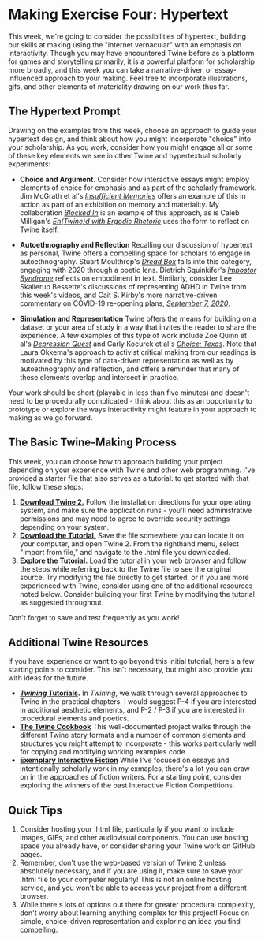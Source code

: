 # Making Exercise Four: Hypertext

This week, we're going to consider the possibilities of hypertext, building our skills at making using the "internet vernacular" with an emphasis on interactivity. Though you may have encountered Twine before as a platform for games and storytelling primarily, it is a powerful platform for scholarship more broadly, and this week you can take a narrative-driven or essay-influenced approach to your making. Feel free to incorporate illustrations, gifs, and other elements of materiality drawing on our work thus far.

## The Hypertext Prompt

Drawing on the examples from this week, choose an approach to guide your hypertext design, and think about how you might incorporate "choice" into your scholarship. As you work, consider how you might engage all or some of these key elements we see in other Twine and hypertextual scholarly experiments:

- **Choice and Argument.** Consider how interactive essays might employ elements of choice for emphasis and as part of the scholarly framework. Jim McGrath et al's [*Insufficient Memories*](https://jimmc-grath.itch.io/insufficient-memories) offers an example of this in action as part of an exhibition on memory and materiality. My collaboration [*Blocked In*](http://hyperrhiz.io/hyperrhiz21/games/5-blocked-in.html) is an example of this approach, as is  Caleb Milligan's [*En(Twine)d with Ergodic Rhetoric*](http://cconlinejournal.org/milligan.html) uses the form to reflect on Twine itself.

- **Autoethnography and Reflection** Recalling our discussion of hypertext as personal, Twine offers a compelling space for scholars to engage in autoethnography. Stuart Moulthrop's [*Dread Box*](https://thedigitalreview.com/issue00/dread-box/begin.html) falls into this category, engaging with 2020 through a poetic lens. Dietrich Squinkifer's [*Impostor Syndrome*](https://games.squinky.me/impostor/) reflects on embodiment in text. Similarly, consider Lee Skallerup Bessette's discussions of representing ADHD in Twine from this week's videos, and Cait S. Kirby's more narrative-driven commentary on COVID-19 re-opening plans, [*September 7, 2020*](https://caitkirby.com/downloads/Fall%202020.html).

- **Simulation and Representation** Twine offers the means for building on a dataset or your area of study in a way that invites the reader to share the experience. A few examples of this type of work include Zoe Quinn et al's [*Depression Quest*](http://www.depressionquest.com/) and Carly Kocurek et al's [*Choice: Texas*](http://playchoicetexas.com/). Note that Laura Okkema's approach to activist critical making from our readings is motivated by this type of data-driven representation as well as by autoethnography and reflection, and offers a reminder that many of these elements overlap and intersect in practice.

Your work should be short (playable in less than five minutes) and doesn't need to be procedurally complicated - think about this as an opportunity to prototype or explore the ways interactivity might feature in your approach to making as we go forward.

## The Basic Twine-Making Process

This week, you can choose how to approach building your project depending on your experience with Twine and other web programming. I've provided a starter file that also serves as a tutorial: to get started with that file, follow these steps:

1. **[Download Twine 2.](https://twinery.org/)** Follow the installation directions for your operating system, and make sure the application runs - you'll need administrative permissions and may need to agree to override security settings depending on your system.
2. **[Download the Tutorial.](twineworkshop.html)** Save the file somewhere you can locate it on your computer, and open Twine 2. From the righthand menu, select "Import from file," and navigate to the .html file you downloaded.
3. **Explore the Tutorial.** Load the tutorial in your web browser and follow the steps while referring back to the Twine file to see the original source. Try modifying the file directly to get started, or if you are more experienced with Twine, consider using one of the additional resources noted below. Consider building your first Twine by modifying the tutorial as suggested throughout.

Don't forget to save and test frequently as you work!

## Additional Twine Resources

If you have experience or want to go beyond this initial tutorial, here's a few starting points to consider. This isn't necessary, but might also provide you with ideas for the future.

- **[*Twining* Tutorials](https://www.fulcrum.org/concern/monographs/ms35tb924).** In *Twining*, we walk through several approaches to Twine in the practical chapters. I would suggest P-4 if you are interested in additional aesthetic elements, and P-2 / P-3 if you are interested in procedural elements and poetics.
- **[The Twine Cookbook](https://twinery.org/cookbook/)** This well-documented project walks through the different Twine story formats and a number of common elements and structures you might attempt to incorporate - this works particularly well for copying and modifying working examples code.
- **[Exemplary Interactive Fiction](https://ifcomp.org/comp/2020)** While I've focused on essays and intentionally scholarly work in my exmaples, there's a lot you can draw on in the approaches of fiction writers. For a starting point, consider exploring the winners of the past Interactive Fiction Competitions.

## Quick Tips

1. Consider hosting your .html file, particularly if you want to include images, GIFs, and other audiovisual components. You can use hosting space you already have, or consider sharing your Twine work on GitHub pages.
2. Remember, don't use the web-based version of Twine 2 unless absolutely necessary, and if you are using it, make sure to save your .html file to your computer regularly! This is not an online hosting service, and you won't be able to access your project from a different browser.
3. While there's lots of options out there for greater procedural complexity, don't worry about learning anything complex for this project! Focus on simple, choice-driven representation and exploring an idea you find compelling.
